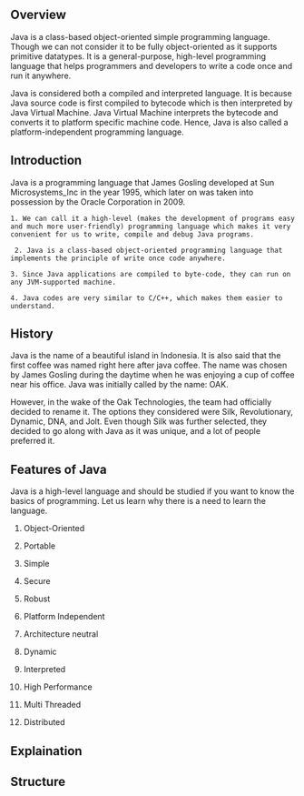 ## Overview
Java is a class-based object-oriented simple programming language. Though we can not consider it to be fully object-oriented as it supports primitive datatypes. It is a general-purpose, high-level programming language that helps programmers and developers to write a code once and run it anywhere.

Java is considered both a compiled and interpreted language. It is because Java source code is first compiled to bytecode which is then interpreted by Java Virtual Machine. Java Virtual Machine interprets the bytecode and converts it to platform specific machine code. Hence, Java is also called a platform-independent programming language.

## Introduction
Java is a programming language that James Gosling developed at Sun Microsystems_Inc in the year 1995, which later on was taken into possession by the Oracle Corporation in 2009.

``` 1. We can call it a high-level (makes the development of programs easy and much more user-friendly) programming language which makes it very convenient for us to write, compile and debug Java programs. ``` 

``` 2. Java is a class-based object-oriented programming language that implements the principle of write once code anywhere.``` 

``` 3. Since Java applications are compiled to byte-code, they can run on any JVM-supported machine. ``` 

``` 4. Java codes are very similar to C/C++, which makes them easier to understand. ``` 

## History

Java is the name of a beautiful island in Indonesia. It is also said that the first coffee was named right here after java coffee. The name was chosen by James Gosling during the daytime when he was enjoying a cup of coffee near his office. Java was initially called by the name: OAK.

However, in the wake of the Oak Technologies, the team had officially decided to rename it. The options they considered were Silk, Revolutionary, Dynamic, DNA, and Jolt. Even though Silk was further selected, they decided to go along with Java as it was unique, and a lot of people preferred it.

## Features of Java

Java is a high-level language and should be studied if you want to know the basics of programming. Let us learn why there is a need to learn the language.

1) Object-Oriented

2) Portable

3) Simple

4) Secure

5) Robust

6) Platform Independent

7) Architecture neutral

8) Dynamic 

9) Interpreted

10) High Performance

11) Multi Threaded

12) Distributed     

## Explaination 

## Structure
